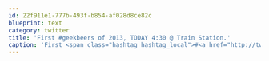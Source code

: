 ```yaml
---
id: 22f911e1-777b-493f-b854-af028d8ce82c
blueprint: text
category: twitter
title: 'First #geekbeers of 2013, TODAY 4:30 @ Train Station.'
caption: 'First <span class="hashtag hashtag_local">#<a href="http://tweettemp.darylchymko.ca/?tag=geekbeers">geekbeers</a> of 2013, TODAY 4:30 @ Train Station.'
---
```

